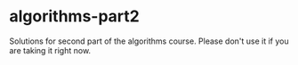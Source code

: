 algorithms-part2
================

Solutions for second part of the algorithms course. Please don't use it if you are taking it right now.
